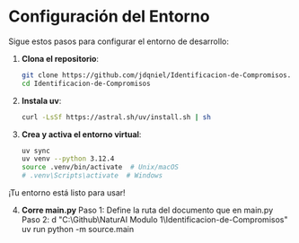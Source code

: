 
# Configuración del Entorno

Sigue estos pasos para configurar el entorno de desarrollo:

1. **Clona el repositorio**:
   ```bash
   git clone https://github.com/jdqniel/Identificacion-de-Compromisos.git
   cd Identificacion-de-Compromisos
   ```

2. **Instala uv**:
   ```bash
   curl -LsSf https://astral.sh/uv/install.sh | sh
   ```

3. **Crea y activa el entorno virtual**:
   ```bash
   uv sync
   uv venv --python 3.12.4
   source .venv/bin/activate  # Unix/macOS
   # .venv\Scripts\activate  # Windows
   ```
¡Tu entorno está listo para usar!

4. **Corre main.py**
Paso 1: Define la ruta del documento que en main.py
Paso 2: d "C:\Github\NaturAI Modulo 1\Identificacion-de-Compromisos"
uv run python -m source.main
